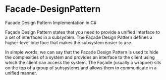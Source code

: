 # Facade-DesignPattern
Facade Design Pattern Implementation in C#

Façade Design Pattern states that you need to provide a unified interface to a set of interfaces in a subsystem. The Façade Design Pattern defines a higher-level interface that makes the subsystem easier to use.

In simple words, we can say that the Facade Design Pattern is used to hide the complexities of a system and provides an interface to the client using which the client can access the system. The Façade (usually a wrapper) sits on the top of a group of subsystems and allows them to communicate in a unified manner.
